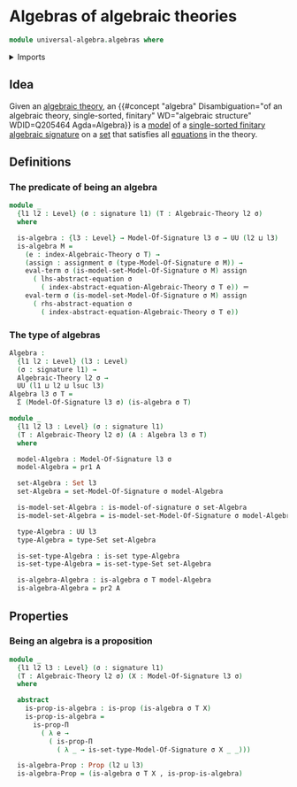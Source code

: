 # Algebras of algebraic theories

```agda
module universal-algebra.algebras where
```

<details><summary>Imports</summary>

```agda
open import foundation.dependent-pair-types
open import foundation.fundamental-theorem-of-identity-types
open import foundation.identity-types
open import foundation.propositions
open import foundation.sets
open import foundation.subtype-identity-principle
open import foundation.torsorial-type-families
open import foundation.universe-levels

open import foundation-core.equivalences

open import universal-algebra.abstract-equations-over-signatures
open import universal-algebra.algebraic-theories
open import universal-algebra.equivalences-models-of-signatures
open import universal-algebra.models-of-signatures
open import universal-algebra.signatures
open import universal-algebra.terms-over-signatures
```

</details>

## Idea

Given an [algebraic theory](universal-algebra.algebraic-theories.md), an
{{#concept "algebra" Disambiguation="of an algebraic theory, single-sorted, finitary" WD="algebraic structure" WDID=Q205464 Agda=Algebra}}
is a [model](universal-algebra.models-of-signatures.md) of a
[single-sorted finitary algebraic signature](universal-algebra.signatures.md) on
a [set](foundation-core.sets.md) that satisfies all
[equations](universal-algebra.abstract-equations-over-signatures.md) in the
theory.

## Definitions

### The predicate of being an algebra

```agda
module _
  {l1 l2 : Level} (σ : signature l1) (T : Algebraic-Theory l2 σ)
  where

  is-algebra : {l3 : Level} → Model-Of-Signature l3 σ → UU (l2 ⊔ l3)
  is-algebra M =
    (e : index-Algebraic-Theory σ T) →
    (assign : assignment σ (type-Model-Of-Signature σ M)) →
    eval-term σ (is-model-set-Model-Of-Signature σ M) assign
      ( lhs-abstract-equation σ
        ( index-abstract-equation-Algebraic-Theory σ T e)) ＝
    eval-term σ (is-model-set-Model-Of-Signature σ M) assign
      ( rhs-abstract-equation σ
        ( index-abstract-equation-Algebraic-Theory σ T e))
```

### The type of algebras

```agda
Algebra :
  {l1 l2 : Level} (l3 : Level)
  (σ : signature l1) →
  Algebraic-Theory l2 σ →
  UU (l1 ⊔ l2 ⊔ lsuc l3)
Algebra l3 σ T =
  Σ (Model-Of-Signature l3 σ) (is-algebra σ T)

module _
  {l1 l2 l3 : Level} (σ : signature l1)
  (T : Algebraic-Theory l2 σ) (A : Algebra l3 σ T)
  where

  model-Algebra : Model-Of-Signature l3 σ
  model-Algebra = pr1 A

  set-Algebra : Set l3
  set-Algebra = set-Model-Of-Signature σ model-Algebra

  is-model-set-Algebra : is-model-of-signature σ set-Algebra
  is-model-set-Algebra = is-model-set-Model-Of-Signature σ model-Algebra

  type-Algebra : UU l3
  type-Algebra = type-Set set-Algebra

  is-set-type-Algebra : is-set type-Algebra
  is-set-type-Algebra = is-set-type-Set set-Algebra

  is-algebra-Algebra : is-algebra σ T model-Algebra
  is-algebra-Algebra = pr2 A
```

## Properties

### Being an algebra is a proposition

```agda
module _
  {l1 l2 l3 : Level} (σ : signature l1)
  (T : Algebraic-Theory l2 σ) (X : Model-Of-Signature l3 σ)
  where

  abstract
    is-prop-is-algebra : is-prop (is-algebra σ T X)
    is-prop-is-algebra =
      is-prop-Π
        ( λ e →
          ( is-prop-Π
            ( λ _ → is-set-type-Model-Of-Signature σ X _ _)))

  is-algebra-Prop : Prop (l2 ⊔ l3)
  is-algebra-Prop = (is-algebra σ T X , is-prop-is-algebra)
```
